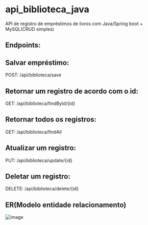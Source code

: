 # api_biblioteca_java

API de registro de empréstimos de livros com Java/Spring boot + MySQL(CRUD simples)

## Endpoints:

## Salvar empréstimo:

POST: /api/biblioteca/save

## Retornar um registro de acordo com o id:

GET: /api/biblioteca/findById/{id}

## Retornar todos os registros:

GET: /api/biblioteca/findAll

## Atualizar um registro:

PUT: /api/biblioteca/update/{id}

## Deletar um registro:

DELETE: /api/biblioteca/delete/{id}

## ER(Modelo entidade relacionamento)
![image](https://github.com/user-attachments/assets/62c45016-55e6-441c-a919-6846c9431395)
